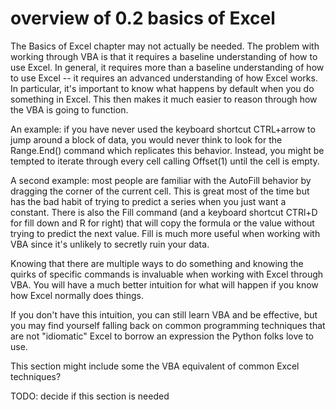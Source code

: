 # overview of 0.2 basics of Excel

The Basics of Excel chapter may not actually be needed.  The problem with working through VBA is that it requires a baseline understanding of how to use Excel.  In general, it requires more than a baseline understanding of how to use Excel -- it requires an advanced understanding of how Excel works.   In particular, it's important to know what happens by default when you do something in Excel.  This then makes it much easier to reason through how the VBA is going to function.

An example: if you have never used the keyboard shortcut CTRL+arrow to jump around a block of data, you would never think to look for the Range.End() command which replicates this behavior.  Instead, you  might be tempted to iterate through every cell calling Offset(1) until the cell is empty.

A second example: most people are familiar with the AutoFill behavior by dragging the corner of the current cell.  This is great most of the time but has the bad habit of trying to predict a series when you just want a constant.  There is also the Fill command (and a keyboard shortcut CTRl+D for fill down and R for right) that will copy the formula or the value without trying to predict the next value.  Fill is much more useful when working with VBA since it's unlikely to secretly ruin your data.

Knowing that there are multiple ways to do something and knowing the quirks of specific commands is invaluable when working with Excel through VBA.  You will have a much better intuition for what will happen if you know how Excel normally does things.

If you don't have this intuition, you can still learn VBA and be effective, but you may find yourself falling back on common programming techniques that are not "idiomatic" Excel to borrow an expression the Python folks love to use.

This section might include some the VBA equivalent of common Excel techniques?

TODO: decide if this section is needed
